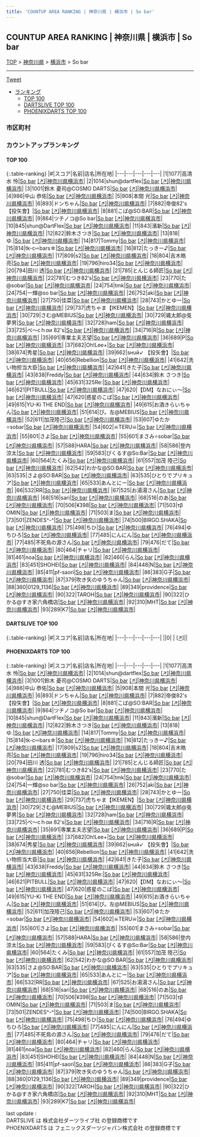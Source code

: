 ```yaml
---
title: 'COUNTUP AREA RANKING | 神奈川県 | 横浜市 | So bar'
---
```

## COUNTUP AREA RANKING | 神奈川県 | 横浜市 | So bar

[TOP](/darts/rank/) > [神奈川県](/darts/rank/神奈川県/) > [横浜市](/darts/rank/神奈川県/横浜市/) > So bar

___

<a href="https://twitter.com/share?ref_src=twsrc%5Etfw" data-text="COUNTUP AREA RANKING | 神奈川県横浜市So bar" class="twitter-share-button" data-hashtags="DARTSLIVE,PHOENIXDARTS,darts,ダーツ" data-show-count="false">Tweet</a>

* [ランキング](#カウントアップランキング)
    * [TOP 100](#top-100)
    * [DARTSLIVE TOP 100](#dartslive-top-100)
    * [PHOENIXDARTS TOP 100](#phoenixdarts-top-100)

### 市区町村

<ul>

</ul>

### カウントアップランキング

#### TOP 100



{:.table-ranking}
|#|スコア|名前|店名|所在地|
|---|---|---|---|---|
|1|1077|<span class="rank-name-pd"><span class="pro-icon-pd"></span>高清水 怜</span>|<a href="/darts/rank/shops/80587.html">So bar</a> <a href="https://vs.phoenixdarts.com/jp/shop/shopDetailInfo/s_80587?s_seq=80587">[↗]</a>|<a href="/darts/rank/神奈川県/横浜市">神奈川県横浜市</a>|
|2|1014|<span class="rank-name-pd">shun@dartflex</span>|<a href="/darts/rank/shops/80587.html">So bar</a> <a href="https://vs.phoenixdarts.com/jp/shop/shopDetailInfo/s_80587?s_seq=80587">[↗]</a>|<a href="/darts/rank/神奈川県/横浜市">神奈川県横浜市</a>|
|3|1001|<span class="rank-name-pd">鈴木 憂司@COSMO DARTS</span>|<a href="/darts/rank/shops/80587.html">So bar</a> <a href="https://vs.phoenixdarts.com/jp/shop/shopDetailInfo/s_80587?s_seq=80587">[↗]</a>|<a href="/darts/rank/神奈川県/横浜市">神奈川県横浜市</a>|
|4|986|<span class="rank-name-pd"><span class="pro-icon-pd"></span>中山 恭佑</span>|<a href="/darts/rank/shops/80587.html">So bar</a> <a href="https://vs.phoenixdarts.com/jp/shop/shopDetailInfo/s_80587?s_seq=80587">[↗]</a>|<a href="/darts/rank/神奈川県/横浜市">神奈川県横浜市</a>|
|5|908|<span class="rank-name-pd"><span class="pro-icon-pd"></span>本間 光</span>|<a href="/darts/rank/shops/80587.html">So bar</a> <a href="https://vs.phoenixdarts.com/jp/shop/shopDetailInfo/s_80587?s_seq=80587">[↗]</a>|<a href="/darts/rank/神奈川県/横浜市">神奈川県横浜市</a>|
|6|893|<span class="rank-name-pd">ドンちゃん</span>|<a href="/darts/rank/shops/80587.html">So bar</a> <a href="https://vs.phoenixdarts.com/jp/shop/shopDetailInfo/s_80587?s_seq=80587">[↗]</a>|<a href="/darts/rank/神奈川県/横浜市">神奈川県横浜市</a>|
|7|882|<span class="rank-name-pd">帝俊82&#x27;s【投矢會】</span>|<a href="/darts/rank/shops/80587.html">So bar</a> <a href="https://vs.phoenixdarts.com/jp/shop/shopDetailInfo/s_80587?s_seq=80587">[↗]</a>|<a href="/darts/rank/神奈川県/横浜市">神奈川県横浜市</a>|
|8|881|<span class="rank-name-pd">こば@SO:BAR</span>|<a href="/darts/rank/shops/80587.html">So bar</a> <a href="https://vs.phoenixdarts.com/jp/shop/shopDetailInfo/s_80587?s_seq=80587">[↗]</a>|<a href="/darts/rank/神奈川県/横浜市">神奈川県横浜市</a>|
|9|864|<span class="rank-name-pd">ツチノコ@So bar</span>|<a href="/darts/rank/shops/80587.html">So bar</a> <a href="https://vs.phoenixdarts.com/jp/shop/shopDetailInfo/s_80587?s_seq=80587">[↗]</a>|<a href="/darts/rank/神奈川県/横浜市">神奈川県横浜市</a>|
|10|845|<span class="rank-name-pd">shun@DartFlex</span>|<a href="/darts/rank/shops/80587.html">So bar</a> <a href="https://vs.phoenixdarts.com/jp/shop/shopDetailInfo/s_80587?s_seq=80587">[↗]</a>|<a href="/darts/rank/神奈川県/横浜市">神奈川県横浜市</a>|
|11|843|<span class="rank-name-pd">濱新</span>|<a href="/darts/rank/shops/80587.html">So bar</a> <a href="https://vs.phoenixdarts.com/jp/shop/shopDetailInfo/s_80587?s_seq=80587">[↗]</a>|<a href="/darts/rank/神奈川県/横浜市">神奈川県横浜市</a>|
|12|822|<span class="rank-name-pd">鈴木さつき</span>|<a href="/darts/rank/shops/80587.html">So bar</a> <a href="https://vs.phoenixdarts.com/jp/shop/shopDetailInfo/s_80587?s_seq=80587">[↗]</a>|<a href="/darts/rank/神奈川県/横浜市">神奈川県横浜市</a>|
|13|818|<span class="rank-name-pd">ゆ.</span>|<a href="/darts/rank/shops/80587.html">So bar</a> <a href="https://vs.phoenixdarts.com/jp/shop/shopDetailInfo/s_80587?s_seq=80587">[↗]</a>|<a href="/darts/rank/神奈川県/横浜市">神奈川県横浜市</a>|
|14|817|<span class="rank-name-pd">Tommy</span>|<a href="/darts/rank/shops/80587.html">So bar</a> <a href="https://vs.phoenixdarts.com/jp/shop/shopDetailInfo/s_80587?s_seq=80587">[↗]</a>|<a href="/darts/rank/神奈川県/横浜市">神奈川県横浜市</a>|
|15|814|<span class="rank-name-pd">tk-c⇨bars☆</span>|<a href="/darts/rank/shops/80587.html">So bar</a> <a href="https://vs.phoenixdarts.com/jp/shop/shopDetailInfo/s_80587?s_seq=80587">[↗]</a>|<a href="/darts/rank/神奈川県/横浜市">神奈川県横浜市</a>|
|16|812|<span class="rank-name-pd">たっきー♪</span>|<a href="/darts/rank/shops/80587.html">So bar</a> <a href="https://vs.phoenixdarts.com/jp/shop/shopDetailInfo/s_80587?s_seq=80587">[↗]</a>|<a href="/darts/rank/神奈川県/横浜市">神奈川県横浜市</a>|
|17|809|<span class="rank-name-pd">s2</span>|<a href="/darts/rank/shops/80587.html">So bar</a> <a href="https://vs.phoenixdarts.com/jp/shop/shopDetailInfo/s_80587?s_seq=80587">[↗]</a>|<a href="/darts/rank/神奈川県/横浜市">神奈川県横浜市</a>|
|18|804|<span class="rank-name-pd">吉木皓亮</span>|<a href="/darts/rank/shops/80587.html">So bar</a> <a href="https://vs.phoenixdarts.com/jp/shop/shopDetailInfo/s_80587?s_seq=80587">[↗]</a>|<a href="/darts/rank/神奈川県/横浜市">神奈川県横浜市</a>|
|19|796|<span class="rank-name-pd">hiro34</span>|<a href="/darts/rank/shops/80587.html">So bar</a> <a href="https://vs.phoenixdarts.com/jp/shop/shopDetailInfo/s_80587?s_seq=80587">[↗]</a>|<a href="/darts/rank/神奈川県/横浜市">神奈川県横浜市</a>|
|20|794|<span class="rank-name-pd"><span class="pro-icon-pd"></span>田川 透</span>|<a href="/darts/rank/shops/80587.html">So bar</a> <a href="https://vs.phoenixdarts.com/jp/shop/shopDetailInfo/s_80587?s_seq=80587">[↗]</a>|<a href="/darts/rank/神奈川県/横浜市">神奈川県横浜市</a>|
|21|785|<span class="rank-name-pd">とんじる師匠</span>|<a href="/darts/rank/shops/80587.html">So bar</a> <a href="https://vs.phoenixdarts.com/jp/shop/shopDetailInfo/s_80587?s_seq=80587">[↗]</a>|<a href="/darts/rank/神奈川県/横浜市">神奈川県横浜市</a>|
|22|781|<span class="rank-name-pd">むつき82’s</span>|<a href="/darts/rank/shops/80587.html">So bar</a> <a href="https://vs.phoenixdarts.com/jp/shop/shopDetailInfo/s_80587?s_seq=80587">[↗]</a>|<a href="/darts/rank/神奈川県/横浜市">神奈川県横浜市</a>|
|23|770|<span class="rank-name-pd">た@sobar</span>|<a href="/darts/rank/shops/80587.html">So bar</a> <a href="https://vs.phoenixdarts.com/jp/shop/shopDetailInfo/s_80587?s_seq=80587">[↗]</a>|<a href="/darts/rank/神奈川県/横浜市">神奈川県横浜市</a>|
|24|754|<span class="rank-name-pd">tmk</span>|<a href="/darts/rank/shops/80587.html">So bar</a> <a href="https://vs.phoenixdarts.com/jp/shop/shopDetailInfo/s_80587?s_seq=80587">[↗]</a>|<a href="/darts/rank/神奈川県/横浜市">神奈川県横浜市</a>|
|24|754|<span class="rank-name-pd">一輝@so bar</span>|<a href="/darts/rank/shops/80587.html">So bar</a> <a href="https://vs.phoenixdarts.com/jp/shop/shopDetailInfo/s_80587?s_seq=80587">[↗]</a>|<a href="/darts/rank/神奈川県/横浜市">神奈川県横浜市</a>|
|26|752|<span class="rank-name-pd">aki</span>|<a href="/darts/rank/shops/80587.html">So bar</a> <a href="https://vs.phoenixdarts.com/jp/shop/shopDetailInfo/s_80587?s_seq=80587">[↗]</a>|<a href="/darts/rank/神奈川県/横浜市">神奈川県横浜市</a>|
|27|750|<span class="rank-name-pd">佳菜</span>|<a href="/darts/rank/shops/80587.html">So bar</a> <a href="https://vs.phoenixdarts.com/jp/shop/shopDetailInfo/s_80587?s_seq=80587">[↗]</a>|<a href="/darts/rank/神奈川県/横浜市">神奈川県横浜市</a>|
|28|743|<span class="rank-name-pd">かとゆー</span>|<a href="/darts/rank/shops/80587.html">So bar</a> <a href="https://vs.phoenixdarts.com/jp/shop/shopDetailInfo/s_80587?s_seq=80587">[↗]</a>|<a href="/darts/rank/神奈川県/横浜市">神奈川県横浜市</a>|
|29|737|<span class="rank-name-pd">虎ちゃま【IKEMEN】</span>|<a href="/darts/rank/shops/80587.html">So bar</a> <a href="https://vs.phoenixdarts.com/jp/shop/shopDetailInfo/s_80587?s_seq=80587">[↗]</a>|<a href="/darts/rank/神奈川県/横浜市">神奈川県横浜市</a>|
|30|729|<span class="rank-name-pd">さむ@MEBIUS</span>|<a href="/darts/rank/shops/80587.html">So bar</a> <a href="https://vs.phoenixdarts.com/jp/shop/shopDetailInfo/s_80587?s_seq=80587">[↗]</a>|<a href="/darts/rank/神奈川県/横浜市">神奈川県横浜市</a>|
|30|729|<span class="rank-name-pd">颯太郎@兎夢男</span>|<a href="/darts/rank/shops/80587.html">So bar</a> <a href="https://vs.phoenixdarts.com/jp/shop/shopDetailInfo/s_80587?s_seq=80587">[↗]</a>|<a href="/darts/rank/神奈川県/横浜市">神奈川県横浜市</a>|
|32|728|<span class="rank-name-pd">ham</span>|<a href="/darts/rank/shops/80587.html">So bar</a> <a href="https://vs.phoenixdarts.com/jp/shop/shopDetailInfo/s_80587?s_seq=80587">[↗]</a>|<a href="/darts/rank/神奈川県/横浜市">神奈川県横浜市</a>|
|33|725|<span class="rank-name-pd">ぺ～сｈαи 82&#x27;s</span>|<a href="/darts/rank/shops/80587.html">So bar</a> <a href="https://vs.phoenixdarts.com/jp/shop/shopDetailInfo/s_80587?s_seq=80587">[↗]</a>|<a href="/darts/rank/神奈川県/横浜市">神奈川県横浜市</a>|
|34|716|<span class="rank-name-pd">R</span>|<a href="/darts/rank/shops/80587.html">So bar</a> <a href="https://vs.phoenixdarts.com/jp/shop/shopDetailInfo/s_80587?s_seq=80587">[↗]</a>|<a href="/darts/rank/神奈川県/横浜市">神奈川県横浜市</a>|
|35|691|<span class="rank-name-pd">専業主夫志望</span>|<a href="/darts/rank/shops/80587.html">So bar</a> <a href="https://vs.phoenixdarts.com/jp/shop/shopDetailInfo/s_80587?s_seq=80587">[↗]</a>|<a href="/darts/rank/神奈川県/横浜市">神奈川県横浜市</a>|
|36|689|<span class="rank-name-pd">P</span>|<a href="/darts/rank/shops/80587.html">So bar</a> <a href="https://vs.phoenixdarts.com/jp/shop/shopDetailInfo/s_80587?s_seq=80587">[↗]</a>|<a href="/darts/rank/神奈川県/横浜市">神奈川県横浜市</a>|
|37|682|<span class="rank-name-pd">Oh!Lee+</span>|<a href="/darts/rank/shops/80587.html">So bar</a> <a href="https://vs.phoenixdarts.com/jp/shop/shopDetailInfo/s_80587?s_seq=80587">[↗]</a>|<a href="/darts/rank/神奈川県/横浜市">神奈川県横浜市</a>|
|38|674|<span class="rank-name-pd">秀星</span>|<a href="/darts/rank/shops/80587.html">So bar</a> <a href="https://vs.phoenixdarts.com/jp/shop/shopDetailInfo/s_80587?s_seq=80587">[↗]</a>|<a href="/darts/rank/神奈川県/横浜市">神奈川県横浜市</a>|
|39|662|<span class="rank-name-pd">sнυй➶ 【投矢會】</span>|<a href="/darts/rank/shops/80587.html">So bar</a> <a href="https://vs.phoenixdarts.com/jp/shop/shopDetailInfo/s_80587?s_seq=80587">[↗]</a>|<a href="/darts/rank/神奈川県/横浜市">神奈川県横浜市</a>|
|40|656|<span class="rank-name-pd">Rebellion</span>|<a href="/darts/rank/shops/80587.html">So bar</a> <a href="https://vs.phoenixdarts.com/jp/shop/shopDetailInfo/s_80587?s_seq=80587">[↗]</a>|<a href="/darts/rank/神奈川県/横浜市">神奈川県横浜市</a>|
|41|642|<span class="rank-name-pd">洗い物担当大臣</span>|<a href="/darts/rank/shops/80587.html">So bar</a> <a href="https://vs.phoenixdarts.com/jp/shop/shopDetailInfo/s_80587?s_seq=80587">[↗]</a>|<a href="/darts/rank/神奈川県/横浜市">神奈川県横浜市</a>|
|42|641|<span class="rank-name-pd">きた子</span>|<a href="/darts/rank/shops/80587.html">So bar</a> <a href="https://vs.phoenixdarts.com/jp/shop/shopDetailInfo/s_80587?s_seq=80587">[↗]</a>|<a href="/darts/rank/神奈川県/横浜市">神奈川県横浜市</a>|
|43|638|<span class="rank-name-pd">Freddy</span>|<a href="/darts/rank/shops/80587.html">So bar</a> <a href="https://vs.phoenixdarts.com/jp/shop/shopDetailInfo/s_80587?s_seq=80587">[↗]</a>|<a href="/darts/rank/神奈川県/横浜市">神奈川県横浜市</a>|
|44|634|<span class="rank-name-pd">鈴木 さつき</span>|<a href="/darts/rank/shops/80587.html">So bar</a> <a href="https://vs.phoenixdarts.com/jp/shop/shopDetailInfo/s_80587?s_seq=80587">[↗]</a>|<a href="/darts/rank/神奈川県/横浜市">神奈川県横浜市</a>|
|45|631|<span class="rank-name-pd">325Re:</span>|<a href="/darts/rank/shops/80587.html">So bar</a> <a href="https://vs.phoenixdarts.com/jp/shop/shopDetailInfo/s_80587?s_seq=80587">[↗]</a>|<a href="/darts/rank/神奈川県/横浜市">神奈川県横浜市</a>|
|46|621|<span class="rank-name-pd">PITBULL</span>|<a href="/darts/rank/shops/80587.html">So bar</a> <a href="https://vs.phoenixdarts.com/jp/shop/shopDetailInfo/s_80587?s_seq=80587">[↗]</a>|<a href="/darts/rank/神奈川県/横浜市">神奈川県横浜市</a>|
|47|620|<span class="rank-name-pd">【DM】なおにぃ～</span>|<a href="/darts/rank/shops/80587.html">So bar</a> <a href="https://vs.phoenixdarts.com/jp/shop/shopDetailInfo/s_80587?s_seq=80587">[↗]</a>|<a href="/darts/rank/神奈川県/横浜市">神奈川県横浜市</a>|
|47|620|<span class="rank-name-pd">惑星のこば</span>|<a href="/darts/rank/shops/80587.html">So bar</a> <a href="https://vs.phoenixdarts.com/jp/shop/shopDetailInfo/s_80587?s_seq=80587">[↗]</a>|<a href="/darts/rank/神奈川県/横浜市">神奈川県横浜市</a>|
|49|615|<span class="rank-name-pd">YU-Ki THE END</span>|<a href="/darts/rank/shops/80587.html">So bar</a> <a href="https://vs.phoenixdarts.com/jp/shop/shopDetailInfo/s_80587?s_seq=80587">[↗]</a>|<a href="/darts/rank/神奈川県/横浜市">神奈川県横浜市</a>|
|49|615|<span class="rank-name-pd">お酒きらいちゃん</span>|<a href="/darts/rank/shops/80587.html">So bar</a> <a href="https://vs.phoenixdarts.com/jp/shop/shopDetailInfo/s_80587?s_seq=80587">[↗]</a>|<a href="/darts/rank/神奈川県/横浜市">神奈川県横浜市</a>|
|51|614|<span class="rank-name-pd">ぴ。左@MEBIUS</span>|<a href="/darts/rank/shops/80587.html">So bar</a> <a href="https://vs.phoenixdarts.com/jp/shop/shopDetailInfo/s_80587?s_seq=80587">[↗]</a>|<a href="/darts/rank/神奈川県/横浜市">神奈川県横浜市</a>|
|52|611|<span class="rank-name-pd">加茂陸己</span>|<a href="/darts/rank/shops/80587.html">So bar</a> <a href="https://vs.phoenixdarts.com/jp/shop/shopDetailInfo/s_80587?s_seq=80587">[↗]</a>|<a href="/darts/rank/神奈川県/横浜市">神奈川県横浜市</a>|
|53|607|<span class="rank-name-pd">ゆたか⭐️sobar</span>|<a href="/darts/rank/shops/80587.html">So bar</a> <a href="https://vs.phoenixdarts.com/jp/shop/shopDetailInfo/s_80587?s_seq=80587">[↗]</a>|<a href="/darts/rank/神奈川県/横浜市">神奈川県横浜市</a>|
|54|602|<span class="rank-name-pd">☠TERU☠</span>|<a href="/darts/rank/shops/80587.html">So bar</a> <a href="https://vs.phoenixdarts.com/jp/shop/shopDetailInfo/s_80587?s_seq=80587">[↗]</a>|<a href="/darts/rank/神奈川県/横浜市">神奈川県横浜市</a>|
|55|601|<span class="rank-name-pd">さよ</span>|<a href="/darts/rank/shops/80587.html">So bar</a> <a href="https://vs.phoenixdarts.com/jp/shop/shopDetailInfo/s_80587?s_seq=80587">[↗]</a>|<a href="/darts/rank/神奈川県/横浜市">神奈川県横浜市</a>|
|55|601|<span class="rank-name-pd">まさみ⭐️sobar</span>|<a href="/darts/rank/shops/80587.html">So bar</a> <a href="https://vs.phoenixdarts.com/jp/shop/shopDetailInfo/s_80587?s_seq=80587">[↗]</a>|<a href="/darts/rank/神奈川県/横浜市">神奈川県横浜市</a>|
|57|588|<span class="rank-name-pd">HARA</span>|<a href="/darts/rank/shops/80587.html">So bar</a> <a href="https://vs.phoenixdarts.com/jp/shop/shopDetailInfo/s_80587?s_seq=80587">[↗]</a>|<a href="/darts/rank/神奈川県/横浜市">神奈川県横浜市</a>|
|58|586|<span class="rank-name-pd"><span class="pro-icon-pd"></span>登内 涼太</span>|<a href="/darts/rank/shops/80587.html">So bar</a> <a href="https://vs.phoenixdarts.com/jp/shop/shopDetailInfo/s_80587?s_seq=80587">[↗]</a>|<a href="/darts/rank/神奈川県/横浜市">神奈川県横浜市</a>|
|59|583|<span class="rank-name-pd">ぴくるす@So:Bar</span>|<a href="/darts/rank/shops/80587.html">So bar</a> <a href="https://vs.phoenixdarts.com/jp/shop/shopDetailInfo/s_80587?s_seq=80587">[↗]</a>|<a href="/darts/rank/神奈川県/横浜市">神奈川県横浜市</a>|
|60|564|<span class="rank-name-pd">たくみ</span>|<a href="/darts/rank/shops/80587.html">So bar</a> <a href="https://vs.phoenixdarts.com/jp/shop/shopDetailInfo/s_80587?s_seq=80587">[↗]</a>|<a href="/darts/rank/神奈川県/横浜市">神奈川県横浜市</a>|
|61|557|<span class="rank-name-pd"><span class="pro-icon-pd"></span>加茂 陸己</span>|<a href="/darts/rank/shops/80587.html">So bar</a> <a href="https://vs.phoenixdarts.com/jp/shop/shopDetailInfo/s_80587?s_seq=80587">[↗]</a>|<a href="/darts/rank/神奈川県/横浜市">神奈川県横浜市</a>|
|62|542|<span class="rank-name-pd">わかな@SO:BAR</span>|<a href="/darts/rank/shops/80587.html">So bar</a> <a href="https://vs.phoenixdarts.com/jp/shop/shopDetailInfo/s_80587?s_seq=80587">[↗]</a>|<a href="/darts/rank/神奈川県/横浜市">神奈川県横浜市</a>|
|63|535|<span class="rank-name-pd">さよ@SO:BAR</span>|<a href="/darts/rank/shops/80587.html">So bar</a> <a href="https://vs.phoenixdarts.com/jp/shop/shopDetailInfo/s_80587?s_seq=80587">[↗]</a>|<a href="/darts/rank/神奈川県/横浜市">神奈川県横浜市</a>|
|63|535|<span class="rank-name-pd">ひとりでプリキュア</span>|<a href="/darts/rank/shops/80587.html">So bar</a> <a href="https://vs.phoenixdarts.com/jp/shop/shopDetailInfo/s_80587?s_seq=80587">[↗]</a>|<a href="/darts/rank/神奈川県/横浜市">神奈川県横浜市</a>|
|65|533|<span class="rank-name-pd">あんとにー</span>|<a href="/darts/rank/shops/80587.html">So bar</a> <a href="https://vs.phoenixdarts.com/jp/shop/shopDetailInfo/s_80587?s_seq=80587">[↗]</a>|<a href="/darts/rank/神奈川県/横浜市">神奈川県横浜市</a>|
|66|532|<span class="rank-name-pd">RR</span>|<a href="/darts/rank/shops/80587.html">So bar</a> <a href="https://vs.phoenixdarts.com/jp/shop/shopDetailInfo/s_80587?s_seq=80587">[↗]</a>|<a href="/darts/rank/神奈川県/横浜市">神奈川県横浜市</a>|
|67|525|<span class="rank-name-pd">お湯湯さん</span>|<a href="/darts/rank/shops/80587.html">So bar</a> <a href="https://vs.phoenixdarts.com/jp/shop/shopDetailInfo/s_80587?s_seq=80587">[↗]</a>|<a href="/darts/rank/神奈川県/横浜市">神奈川県横浜市</a>|
|68|516|<span class="rank-name-pd">sari</span>|<a href="/darts/rank/shops/80587.html">So bar</a> <a href="https://vs.phoenixdarts.com/jp/shop/shopDetailInfo/s_80587?s_seq=80587">[↗]</a>|<a href="/darts/rank/神奈川県/横浜市">神奈川県横浜市</a>|
|68|516|<span class="rank-name-pd">のあ</span>|<a href="/darts/rank/shops/80587.html">So bar</a> <a href="https://vs.phoenixdarts.com/jp/shop/shopDetailInfo/s_80587?s_seq=80587">[↗]</a>|<a href="/darts/rank/神奈川県/横浜市">神奈川県横浜市</a>|
|70|506|<span class="rank-name-pd">¥398</span>|<a href="/darts/rank/shops/80587.html">So bar</a> <a href="https://vs.phoenixdarts.com/jp/shop/shopDetailInfo/s_80587?s_seq=80587">[↗]</a>|<a href="/darts/rank/神奈川県/横浜市">神奈川県横浜市</a>|
|71|503|<span class="rank-name-pd">τβ  OMIN</span>|<a href="/darts/rank/shops/80587.html">So bar</a> <a href="https://vs.phoenixdarts.com/jp/shop/shopDetailInfo/s_80587?s_seq=80587">[↗]</a>|<a href="/darts/rank/神奈川県/横浜市">神奈川県横浜市</a>|
|71|503|<span class="rank-name-pd">ま</span>|<a href="/darts/rank/shops/80587.html">So bar</a> <a href="https://vs.phoenixdarts.com/jp/shop/shopDetailInfo/s_80587?s_seq=80587">[↗]</a>|<a href="/darts/rank/神奈川県/横浜市">神奈川県横浜市</a>|
|73|501|<span class="rank-name-pd">ZENDES^-^</span>|<a href="/darts/rank/shops/80587.html">So bar</a> <a href="https://vs.phoenixdarts.com/jp/shop/shopDetailInfo/s_80587?s_seq=80587">[↗]</a>|<a href="/darts/rank/神奈川県/横浜市">神奈川県横浜市</a>|
|74|500|<span class="rank-name-pd">BIRGO.SHAKA</span>|<a href="/darts/rank/shops/80587.html">So bar</a> <a href="https://vs.phoenixdarts.com/jp/shop/shopDetailInfo/s_80587?s_seq=80587">[↗]</a>|<a href="/darts/rank/神奈川県/横浜市">神奈川県横浜市</a>|
|75|498|<span class="rank-name-pd">ちひ</span>|<a href="/darts/rank/shops/80587.html">So bar</a> <a href="https://vs.phoenixdarts.com/jp/shop/shopDetailInfo/s_80587?s_seq=80587">[↗]</a>|<a href="/darts/rank/神奈川県/横浜市">神奈川県横浜市</a>|
|76|494|<span class="rank-name-pd">ゆちひろ</span>|<a href="/darts/rank/shops/80587.html">So bar</a> <a href="https://vs.phoenixdarts.com/jp/shop/shopDetailInfo/s_80587?s_seq=80587">[↗]</a>|<a href="/darts/rank/神奈川県/横浜市">神奈川県横浜市</a>|
|77|485|<span class="rank-name-pd">にんにん</span>|<a href="/darts/rank/shops/80587.html">So bar</a> <a href="https://vs.phoenixdarts.com/jp/shop/shopDetailInfo/s_80587?s_seq=80587">[↗]</a>|<a href="/darts/rank/神奈川県/横浜市">神奈川県横浜市</a>|
|77|485|<span class="rank-name-pd">不死鳥の源さん</span>|<a href="/darts/rank/shops/80587.html">So bar</a> <a href="https://vs.phoenixdarts.com/jp/shop/shopDetailInfo/s_80587?s_seq=80587">[↗]</a>|<a href="/darts/rank/神奈川県/横浜市">神奈川県横浜市</a>|
|79|476|<span class="rank-name-pd">だて</span>|<a href="/darts/rank/shops/80587.html">So bar</a> <a href="https://vs.phoenixdarts.com/jp/shop/shopDetailInfo/s_80587?s_seq=80587">[↗]</a>|<a href="/darts/rank/神奈川県/横浜市">神奈川県横浜市</a>|
|80|464|<span class="rank-name-pd">チャリ</span>|<a href="/darts/rank/shops/80587.html">So bar</a> <a href="https://vs.phoenixdarts.com/jp/shop/shopDetailInfo/s_80587?s_seq=80587">[↗]</a>|<a href="/darts/rank/神奈川県/横浜市">神奈川県横浜市</a>|
|81|461|<span class="rank-name-pd">noa</span>|<a href="/darts/rank/shops/80587.html">So bar</a> <a href="https://vs.phoenixdarts.com/jp/shop/shopDetailInfo/s_80587?s_seq=80587">[↗]</a>|<a href="/darts/rank/神奈川県/横浜市">神奈川県横浜市</a>|
|82|460|<span class="rank-name-pd">らん</span>|<a href="/darts/rank/shops/80587.html">So bar</a> <a href="https://vs.phoenixdarts.com/jp/shop/shopDetailInfo/s_80587?s_seq=80587">[↗]</a>|<a href="/darts/rank/神奈川県/横浜市">神奈川県横浜市</a>|
|83|451|<span class="rank-name-pd">SHOHEI</span>|<a href="/darts/rank/shops/80587.html">So bar</a> <a href="https://vs.phoenixdarts.com/jp/shop/shopDetailInfo/s_80587?s_seq=80587">[↗]</a>|<a href="/darts/rank/神奈川県/横浜市">神奈川県横浜市</a>|
|84|448|<span class="rank-name-pd">N</span>|<a href="/darts/rank/shops/80587.html">So bar</a> <a href="https://vs.phoenixdarts.com/jp/shop/shopDetailInfo/s_80587?s_seq=80587">[↗]</a>|<a href="/darts/rank/神奈川県/横浜市">神奈川県横浜市</a>|
|85|411|<span class="rank-name-pd">pf-saori</span>|<a href="/darts/rank/shops/80587.html">So bar</a> <a href="https://vs.phoenixdarts.com/jp/shop/shopDetailInfo/s_80587?s_seq=80587">[↗]</a>|<a href="/darts/rank/神奈川県/横浜市">神奈川県横浜市</a>|
|86|383|<span class="rank-name-pd">G子</span>|<a href="/darts/rank/shops/80587.html">So bar</a> <a href="https://vs.phoenixdarts.com/jp/shop/shopDetailInfo/s_80587?s_seq=80587">[↗]</a>|<a href="/darts/rank/神奈川県/横浜市">神奈川県横浜市</a>|
|87|379|<span class="rank-name-pd">吹き矢のゆうちゃん</span>|<a href="/darts/rank/shops/80587.html">So bar</a> <a href="https://vs.phoenixdarts.com/jp/shop/shopDetailInfo/s_80587?s_seq=80587">[↗]</a>|<a href="/darts/rank/神奈川県/横浜市">神奈川県横浜市</a>|
|88|360|<span class="rank-name-pd">0129_1136</span>|<a href="/darts/rank/shops/80587.html">So bar</a> <a href="https://vs.phoenixdarts.com/jp/shop/shopDetailInfo/s_80587?s_seq=80587">[↗]</a>|<a href="/darts/rank/神奈川県/横浜市">神奈川県横浜市</a>|
|89|349|<span class="rank-name-pd">providence</span>|<a href="/darts/rank/shops/80587.html">So bar</a> <a href="https://vs.phoenixdarts.com/jp/shop/shopDetailInfo/s_80587?s_seq=80587">[↗]</a>|<a href="/darts/rank/神奈川県/横浜市">神奈川県横浜市</a>|
|90|322|<span class="rank-name-pd">TAROH</span>|<a href="/darts/rank/shops/80587.html">So bar</a> <a href="https://vs.phoenixdarts.com/jp/shop/shopDetailInfo/s_80587?s_seq=80587">[↗]</a>|<a href="/darts/rank/神奈川県/横浜市">神奈川県横浜市</a>|
|90|322|<span class="rank-name-pd">ひかる@すき家六角橋店</span>|<a href="/darts/rank/shops/80587.html">So bar</a> <a href="https://vs.phoenixdarts.com/jp/shop/shopDetailInfo/s_80587?s_seq=80587">[↗]</a>|<a href="/darts/rank/神奈川県/横浜市">神奈川県横浜市</a>|
|92|310|<span class="rank-name-pd">MHT</span>|<a href="/darts/rank/shops/80587.html">So bar</a> <a href="https://vs.phoenixdarts.com/jp/shop/shopDetailInfo/s_80587?s_seq=80587">[↗]</a>|<a href="/darts/rank/神奈川県/横浜市">神奈川県横浜市</a>|
|93|289|<span class="rank-name-pd">K7</span>|<a href="/darts/rank/shops/80587.html">So bar</a> <a href="https://vs.phoenixdarts.com/jp/shop/shopDetailInfo/s_80587?s_seq=80587">[↗]</a>|<a href="/darts/rank/神奈川県/横浜市">神奈川県横浜市</a>|


#### DARTSLIVE TOP 100



{:.table-ranking}
|#|スコア|名前|店名|所在地|
|---|---|---|---|---|
||0|<span class="rank-name-dl"> </span>|<a href="/darts/rank/shops/.html"></a> <a href="">[↗]</a>|<a href="/darts/rank//"></a>|


#### PHOENIXDARTS TOP 100



{:.table-ranking}
|#|スコア|名前|店名|所在地|
|---|---|---|---|---|
|1|1077|<span class="rank-name-pd"><span class="pro-icon-pd"></span>高清水 怜</span>|<a href="/darts/rank/shops/80587.html">So bar</a> <a href="https://vs.phoenixdarts.com/jp/shop/shopDetailInfo/s_80587?s_seq=80587">[↗]</a>|<a href="/darts/rank/神奈川県/横浜市">神奈川県横浜市</a>|
|2|1014|<span class="rank-name-pd">shun@dartflex</span>|<a href="/darts/rank/shops/80587.html">So bar</a> <a href="https://vs.phoenixdarts.com/jp/shop/shopDetailInfo/s_80587?s_seq=80587">[↗]</a>|<a href="/darts/rank/神奈川県/横浜市">神奈川県横浜市</a>|
|3|1001|<span class="rank-name-pd">鈴木 憂司@COSMO DARTS</span>|<a href="/darts/rank/shops/80587.html">So bar</a> <a href="https://vs.phoenixdarts.com/jp/shop/shopDetailInfo/s_80587?s_seq=80587">[↗]</a>|<a href="/darts/rank/神奈川県/横浜市">神奈川県横浜市</a>|
|4|986|<span class="rank-name-pd"><span class="pro-icon-pd"></span>中山 恭佑</span>|<a href="/darts/rank/shops/80587.html">So bar</a> <a href="https://vs.phoenixdarts.com/jp/shop/shopDetailInfo/s_80587?s_seq=80587">[↗]</a>|<a href="/darts/rank/神奈川県/横浜市">神奈川県横浜市</a>|
|5|908|<span class="rank-name-pd"><span class="pro-icon-pd"></span>本間 光</span>|<a href="/darts/rank/shops/80587.html">So bar</a> <a href="https://vs.phoenixdarts.com/jp/shop/shopDetailInfo/s_80587?s_seq=80587">[↗]</a>|<a href="/darts/rank/神奈川県/横浜市">神奈川県横浜市</a>|
|6|893|<span class="rank-name-pd">ドンちゃん</span>|<a href="/darts/rank/shops/80587.html">So bar</a> <a href="https://vs.phoenixdarts.com/jp/shop/shopDetailInfo/s_80587?s_seq=80587">[↗]</a>|<a href="/darts/rank/神奈川県/横浜市">神奈川県横浜市</a>|
|7|882|<span class="rank-name-pd">帝俊82&#x27;s【投矢會】</span>|<a href="/darts/rank/shops/80587.html">So bar</a> <a href="https://vs.phoenixdarts.com/jp/shop/shopDetailInfo/s_80587?s_seq=80587">[↗]</a>|<a href="/darts/rank/神奈川県/横浜市">神奈川県横浜市</a>|
|8|881|<span class="rank-name-pd">こば@SO:BAR</span>|<a href="/darts/rank/shops/80587.html">So bar</a> <a href="https://vs.phoenixdarts.com/jp/shop/shopDetailInfo/s_80587?s_seq=80587">[↗]</a>|<a href="/darts/rank/神奈川県/横浜市">神奈川県横浜市</a>|
|9|864|<span class="rank-name-pd">ツチノコ@So bar</span>|<a href="/darts/rank/shops/80587.html">So bar</a> <a href="https://vs.phoenixdarts.com/jp/shop/shopDetailInfo/s_80587?s_seq=80587">[↗]</a>|<a href="/darts/rank/神奈川県/横浜市">神奈川県横浜市</a>|
|10|845|<span class="rank-name-pd">shun@DartFlex</span>|<a href="/darts/rank/shops/80587.html">So bar</a> <a href="https://vs.phoenixdarts.com/jp/shop/shopDetailInfo/s_80587?s_seq=80587">[↗]</a>|<a href="/darts/rank/神奈川県/横浜市">神奈川県横浜市</a>|
|11|843|<span class="rank-name-pd">濱新</span>|<a href="/darts/rank/shops/80587.html">So bar</a> <a href="https://vs.phoenixdarts.com/jp/shop/shopDetailInfo/s_80587?s_seq=80587">[↗]</a>|<a href="/darts/rank/神奈川県/横浜市">神奈川県横浜市</a>|
|12|822|<span class="rank-name-pd">鈴木さつき</span>|<a href="/darts/rank/shops/80587.html">So bar</a> <a href="https://vs.phoenixdarts.com/jp/shop/shopDetailInfo/s_80587?s_seq=80587">[↗]</a>|<a href="/darts/rank/神奈川県/横浜市">神奈川県横浜市</a>|
|13|818|<span class="rank-name-pd">ゆ.</span>|<a href="/darts/rank/shops/80587.html">So bar</a> <a href="https://vs.phoenixdarts.com/jp/shop/shopDetailInfo/s_80587?s_seq=80587">[↗]</a>|<a href="/darts/rank/神奈川県/横浜市">神奈川県横浜市</a>|
|14|817|<span class="rank-name-pd">Tommy</span>|<a href="/darts/rank/shops/80587.html">So bar</a> <a href="https://vs.phoenixdarts.com/jp/shop/shopDetailInfo/s_80587?s_seq=80587">[↗]</a>|<a href="/darts/rank/神奈川県/横浜市">神奈川県横浜市</a>|
|15|814|<span class="rank-name-pd">tk-c⇨bars☆</span>|<a href="/darts/rank/shops/80587.html">So bar</a> <a href="https://vs.phoenixdarts.com/jp/shop/shopDetailInfo/s_80587?s_seq=80587">[↗]</a>|<a href="/darts/rank/神奈川県/横浜市">神奈川県横浜市</a>|
|16|812|<span class="rank-name-pd">たっきー♪</span>|<a href="/darts/rank/shops/80587.html">So bar</a> <a href="https://vs.phoenixdarts.com/jp/shop/shopDetailInfo/s_80587?s_seq=80587">[↗]</a>|<a href="/darts/rank/神奈川県/横浜市">神奈川県横浜市</a>|
|17|809|<span class="rank-name-pd">s2</span>|<a href="/darts/rank/shops/80587.html">So bar</a> <a href="https://vs.phoenixdarts.com/jp/shop/shopDetailInfo/s_80587?s_seq=80587">[↗]</a>|<a href="/darts/rank/神奈川県/横浜市">神奈川県横浜市</a>|
|18|804|<span class="rank-name-pd">吉木皓亮</span>|<a href="/darts/rank/shops/80587.html">So bar</a> <a href="https://vs.phoenixdarts.com/jp/shop/shopDetailInfo/s_80587?s_seq=80587">[↗]</a>|<a href="/darts/rank/神奈川県/横浜市">神奈川県横浜市</a>|
|19|796|<span class="rank-name-pd">hiro34</span>|<a href="/darts/rank/shops/80587.html">So bar</a> <a href="https://vs.phoenixdarts.com/jp/shop/shopDetailInfo/s_80587?s_seq=80587">[↗]</a>|<a href="/darts/rank/神奈川県/横浜市">神奈川県横浜市</a>|
|20|794|<span class="rank-name-pd"><span class="pro-icon-pd"></span>田川 透</span>|<a href="/darts/rank/shops/80587.html">So bar</a> <a href="https://vs.phoenixdarts.com/jp/shop/shopDetailInfo/s_80587?s_seq=80587">[↗]</a>|<a href="/darts/rank/神奈川県/横浜市">神奈川県横浜市</a>|
|21|785|<span class="rank-name-pd">とんじる師匠</span>|<a href="/darts/rank/shops/80587.html">So bar</a> <a href="https://vs.phoenixdarts.com/jp/shop/shopDetailInfo/s_80587?s_seq=80587">[↗]</a>|<a href="/darts/rank/神奈川県/横浜市">神奈川県横浜市</a>|
|22|781|<span class="rank-name-pd">むつき82’s</span>|<a href="/darts/rank/shops/80587.html">So bar</a> <a href="https://vs.phoenixdarts.com/jp/shop/shopDetailInfo/s_80587?s_seq=80587">[↗]</a>|<a href="/darts/rank/神奈川県/横浜市">神奈川県横浜市</a>|
|23|770|<span class="rank-name-pd">た@sobar</span>|<a href="/darts/rank/shops/80587.html">So bar</a> <a href="https://vs.phoenixdarts.com/jp/shop/shopDetailInfo/s_80587?s_seq=80587">[↗]</a>|<a href="/darts/rank/神奈川県/横浜市">神奈川県横浜市</a>|
|24|754|<span class="rank-name-pd">tmk</span>|<a href="/darts/rank/shops/80587.html">So bar</a> <a href="https://vs.phoenixdarts.com/jp/shop/shopDetailInfo/s_80587?s_seq=80587">[↗]</a>|<a href="/darts/rank/神奈川県/横浜市">神奈川県横浜市</a>|
|24|754|<span class="rank-name-pd">一輝@so bar</span>|<a href="/darts/rank/shops/80587.html">So bar</a> <a href="https://vs.phoenixdarts.com/jp/shop/shopDetailInfo/s_80587?s_seq=80587">[↗]</a>|<a href="/darts/rank/神奈川県/横浜市">神奈川県横浜市</a>|
|26|752|<span class="rank-name-pd">aki</span>|<a href="/darts/rank/shops/80587.html">So bar</a> <a href="https://vs.phoenixdarts.com/jp/shop/shopDetailInfo/s_80587?s_seq=80587">[↗]</a>|<a href="/darts/rank/神奈川県/横浜市">神奈川県横浜市</a>|
|27|750|<span class="rank-name-pd">佳菜</span>|<a href="/darts/rank/shops/80587.html">So bar</a> <a href="https://vs.phoenixdarts.com/jp/shop/shopDetailInfo/s_80587?s_seq=80587">[↗]</a>|<a href="/darts/rank/神奈川県/横浜市">神奈川県横浜市</a>|
|28|743|<span class="rank-name-pd">かとゆー</span>|<a href="/darts/rank/shops/80587.html">So bar</a> <a href="https://vs.phoenixdarts.com/jp/shop/shopDetailInfo/s_80587?s_seq=80587">[↗]</a>|<a href="/darts/rank/神奈川県/横浜市">神奈川県横浜市</a>|
|29|737|<span class="rank-name-pd">虎ちゃま【IKEMEN】</span>|<a href="/darts/rank/shops/80587.html">So bar</a> <a href="https://vs.phoenixdarts.com/jp/shop/shopDetailInfo/s_80587?s_seq=80587">[↗]</a>|<a href="/darts/rank/神奈川県/横浜市">神奈川県横浜市</a>|
|30|729|<span class="rank-name-pd">さむ@MEBIUS</span>|<a href="/darts/rank/shops/80587.html">So bar</a> <a href="https://vs.phoenixdarts.com/jp/shop/shopDetailInfo/s_80587?s_seq=80587">[↗]</a>|<a href="/darts/rank/神奈川県/横浜市">神奈川県横浜市</a>|
|30|729|<span class="rank-name-pd">颯太郎@兎夢男</span>|<a href="/darts/rank/shops/80587.html">So bar</a> <a href="https://vs.phoenixdarts.com/jp/shop/shopDetailInfo/s_80587?s_seq=80587">[↗]</a>|<a href="/darts/rank/神奈川県/横浜市">神奈川県横浜市</a>|
|32|728|<span class="rank-name-pd">ham</span>|<a href="/darts/rank/shops/80587.html">So bar</a> <a href="https://vs.phoenixdarts.com/jp/shop/shopDetailInfo/s_80587?s_seq=80587">[↗]</a>|<a href="/darts/rank/神奈川県/横浜市">神奈川県横浜市</a>|
|33|725|<span class="rank-name-pd">ぺ～сｈαи 82&#x27;s</span>|<a href="/darts/rank/shops/80587.html">So bar</a> <a href="https://vs.phoenixdarts.com/jp/shop/shopDetailInfo/s_80587?s_seq=80587">[↗]</a>|<a href="/darts/rank/神奈川県/横浜市">神奈川県横浜市</a>|
|34|716|<span class="rank-name-pd">R</span>|<a href="/darts/rank/shops/80587.html">So bar</a> <a href="https://vs.phoenixdarts.com/jp/shop/shopDetailInfo/s_80587?s_seq=80587">[↗]</a>|<a href="/darts/rank/神奈川県/横浜市">神奈川県横浜市</a>|
|35|691|<span class="rank-name-pd">専業主夫志望</span>|<a href="/darts/rank/shops/80587.html">So bar</a> <a href="https://vs.phoenixdarts.com/jp/shop/shopDetailInfo/s_80587?s_seq=80587">[↗]</a>|<a href="/darts/rank/神奈川県/横浜市">神奈川県横浜市</a>|
|36|689|<span class="rank-name-pd">P</span>|<a href="/darts/rank/shops/80587.html">So bar</a> <a href="https://vs.phoenixdarts.com/jp/shop/shopDetailInfo/s_80587?s_seq=80587">[↗]</a>|<a href="/darts/rank/神奈川県/横浜市">神奈川県横浜市</a>|
|37|682|<span class="rank-name-pd">Oh!Lee+</span>|<a href="/darts/rank/shops/80587.html">So bar</a> <a href="https://vs.phoenixdarts.com/jp/shop/shopDetailInfo/s_80587?s_seq=80587">[↗]</a>|<a href="/darts/rank/神奈川県/横浜市">神奈川県横浜市</a>|
|38|674|<span class="rank-name-pd">秀星</span>|<a href="/darts/rank/shops/80587.html">So bar</a> <a href="https://vs.phoenixdarts.com/jp/shop/shopDetailInfo/s_80587?s_seq=80587">[↗]</a>|<a href="/darts/rank/神奈川県/横浜市">神奈川県横浜市</a>|
|39|662|<span class="rank-name-pd">sнυй➶ 【投矢會】</span>|<a href="/darts/rank/shops/80587.html">So bar</a> <a href="https://vs.phoenixdarts.com/jp/shop/shopDetailInfo/s_80587?s_seq=80587">[↗]</a>|<a href="/darts/rank/神奈川県/横浜市">神奈川県横浜市</a>|
|40|656|<span class="rank-name-pd">Rebellion</span>|<a href="/darts/rank/shops/80587.html">So bar</a> <a href="https://vs.phoenixdarts.com/jp/shop/shopDetailInfo/s_80587?s_seq=80587">[↗]</a>|<a href="/darts/rank/神奈川県/横浜市">神奈川県横浜市</a>|
|41|642|<span class="rank-name-pd">洗い物担当大臣</span>|<a href="/darts/rank/shops/80587.html">So bar</a> <a href="https://vs.phoenixdarts.com/jp/shop/shopDetailInfo/s_80587?s_seq=80587">[↗]</a>|<a href="/darts/rank/神奈川県/横浜市">神奈川県横浜市</a>|
|42|641|<span class="rank-name-pd">きた子</span>|<a href="/darts/rank/shops/80587.html">So bar</a> <a href="https://vs.phoenixdarts.com/jp/shop/shopDetailInfo/s_80587?s_seq=80587">[↗]</a>|<a href="/darts/rank/神奈川県/横浜市">神奈川県横浜市</a>|
|43|638|<span class="rank-name-pd">Freddy</span>|<a href="/darts/rank/shops/80587.html">So bar</a> <a href="https://vs.phoenixdarts.com/jp/shop/shopDetailInfo/s_80587?s_seq=80587">[↗]</a>|<a href="/darts/rank/神奈川県/横浜市">神奈川県横浜市</a>|
|44|634|<span class="rank-name-pd">鈴木 さつき</span>|<a href="/darts/rank/shops/80587.html">So bar</a> <a href="https://vs.phoenixdarts.com/jp/shop/shopDetailInfo/s_80587?s_seq=80587">[↗]</a>|<a href="/darts/rank/神奈川県/横浜市">神奈川県横浜市</a>|
|45|631|<span class="rank-name-pd">325Re:</span>|<a href="/darts/rank/shops/80587.html">So bar</a> <a href="https://vs.phoenixdarts.com/jp/shop/shopDetailInfo/s_80587?s_seq=80587">[↗]</a>|<a href="/darts/rank/神奈川県/横浜市">神奈川県横浜市</a>|
|46|621|<span class="rank-name-pd">PITBULL</span>|<a href="/darts/rank/shops/80587.html">So bar</a> <a href="https://vs.phoenixdarts.com/jp/shop/shopDetailInfo/s_80587?s_seq=80587">[↗]</a>|<a href="/darts/rank/神奈川県/横浜市">神奈川県横浜市</a>|
|47|620|<span class="rank-name-pd">【DM】なおにぃ～</span>|<a href="/darts/rank/shops/80587.html">So bar</a> <a href="https://vs.phoenixdarts.com/jp/shop/shopDetailInfo/s_80587?s_seq=80587">[↗]</a>|<a href="/darts/rank/神奈川県/横浜市">神奈川県横浜市</a>|
|47|620|<span class="rank-name-pd">惑星のこば</span>|<a href="/darts/rank/shops/80587.html">So bar</a> <a href="https://vs.phoenixdarts.com/jp/shop/shopDetailInfo/s_80587?s_seq=80587">[↗]</a>|<a href="/darts/rank/神奈川県/横浜市">神奈川県横浜市</a>|
|49|615|<span class="rank-name-pd">YU-Ki THE END</span>|<a href="/darts/rank/shops/80587.html">So bar</a> <a href="https://vs.phoenixdarts.com/jp/shop/shopDetailInfo/s_80587?s_seq=80587">[↗]</a>|<a href="/darts/rank/神奈川県/横浜市">神奈川県横浜市</a>|
|49|615|<span class="rank-name-pd">お酒きらいちゃん</span>|<a href="/darts/rank/shops/80587.html">So bar</a> <a href="https://vs.phoenixdarts.com/jp/shop/shopDetailInfo/s_80587?s_seq=80587">[↗]</a>|<a href="/darts/rank/神奈川県/横浜市">神奈川県横浜市</a>|
|51|614|<span class="rank-name-pd">ぴ。左@MEBIUS</span>|<a href="/darts/rank/shops/80587.html">So bar</a> <a href="https://vs.phoenixdarts.com/jp/shop/shopDetailInfo/s_80587?s_seq=80587">[↗]</a>|<a href="/darts/rank/神奈川県/横浜市">神奈川県横浜市</a>|
|52|611|<span class="rank-name-pd">加茂陸己</span>|<a href="/darts/rank/shops/80587.html">So bar</a> <a href="https://vs.phoenixdarts.com/jp/shop/shopDetailInfo/s_80587?s_seq=80587">[↗]</a>|<a href="/darts/rank/神奈川県/横浜市">神奈川県横浜市</a>|
|53|607|<span class="rank-name-pd">ゆたか⭐️sobar</span>|<a href="/darts/rank/shops/80587.html">So bar</a> <a href="https://vs.phoenixdarts.com/jp/shop/shopDetailInfo/s_80587?s_seq=80587">[↗]</a>|<a href="/darts/rank/神奈川県/横浜市">神奈川県横浜市</a>|
|54|602|<span class="rank-name-pd">☠TERU☠</span>|<a href="/darts/rank/shops/80587.html">So bar</a> <a href="https://vs.phoenixdarts.com/jp/shop/shopDetailInfo/s_80587?s_seq=80587">[↗]</a>|<a href="/darts/rank/神奈川県/横浜市">神奈川県横浜市</a>|
|55|601|<span class="rank-name-pd">さよ</span>|<a href="/darts/rank/shops/80587.html">So bar</a> <a href="https://vs.phoenixdarts.com/jp/shop/shopDetailInfo/s_80587?s_seq=80587">[↗]</a>|<a href="/darts/rank/神奈川県/横浜市">神奈川県横浜市</a>|
|55|601|<span class="rank-name-pd">まさみ⭐️sobar</span>|<a href="/darts/rank/shops/80587.html">So bar</a> <a href="https://vs.phoenixdarts.com/jp/shop/shopDetailInfo/s_80587?s_seq=80587">[↗]</a>|<a href="/darts/rank/神奈川県/横浜市">神奈川県横浜市</a>|
|57|588|<span class="rank-name-pd">HARA</span>|<a href="/darts/rank/shops/80587.html">So bar</a> <a href="https://vs.phoenixdarts.com/jp/shop/shopDetailInfo/s_80587?s_seq=80587">[↗]</a>|<a href="/darts/rank/神奈川県/横浜市">神奈川県横浜市</a>|
|58|586|<span class="rank-name-pd"><span class="pro-icon-pd"></span>登内 涼太</span>|<a href="/darts/rank/shops/80587.html">So bar</a> <a href="https://vs.phoenixdarts.com/jp/shop/shopDetailInfo/s_80587?s_seq=80587">[↗]</a>|<a href="/darts/rank/神奈川県/横浜市">神奈川県横浜市</a>|
|59|583|<span class="rank-name-pd">ぴくるす@So:Bar</span>|<a href="/darts/rank/shops/80587.html">So bar</a> <a href="https://vs.phoenixdarts.com/jp/shop/shopDetailInfo/s_80587?s_seq=80587">[↗]</a>|<a href="/darts/rank/神奈川県/横浜市">神奈川県横浜市</a>|
|60|564|<span class="rank-name-pd">たくみ</span>|<a href="/darts/rank/shops/80587.html">So bar</a> <a href="https://vs.phoenixdarts.com/jp/shop/shopDetailInfo/s_80587?s_seq=80587">[↗]</a>|<a href="/darts/rank/神奈川県/横浜市">神奈川県横浜市</a>|
|61|557|<span class="rank-name-pd"><span class="pro-icon-pd"></span>加茂 陸己</span>|<a href="/darts/rank/shops/80587.html">So bar</a> <a href="https://vs.phoenixdarts.com/jp/shop/shopDetailInfo/s_80587?s_seq=80587">[↗]</a>|<a href="/darts/rank/神奈川県/横浜市">神奈川県横浜市</a>|
|62|542|<span class="rank-name-pd">わかな@SO:BAR</span>|<a href="/darts/rank/shops/80587.html">So bar</a> <a href="https://vs.phoenixdarts.com/jp/shop/shopDetailInfo/s_80587?s_seq=80587">[↗]</a>|<a href="/darts/rank/神奈川県/横浜市">神奈川県横浜市</a>|
|63|535|<span class="rank-name-pd">さよ@SO:BAR</span>|<a href="/darts/rank/shops/80587.html">So bar</a> <a href="https://vs.phoenixdarts.com/jp/shop/shopDetailInfo/s_80587?s_seq=80587">[↗]</a>|<a href="/darts/rank/神奈川県/横浜市">神奈川県横浜市</a>|
|63|535|<span class="rank-name-pd">ひとりでプリキュア</span>|<a href="/darts/rank/shops/80587.html">So bar</a> <a href="https://vs.phoenixdarts.com/jp/shop/shopDetailInfo/s_80587?s_seq=80587">[↗]</a>|<a href="/darts/rank/神奈川県/横浜市">神奈川県横浜市</a>|
|65|533|<span class="rank-name-pd">あんとにー</span>|<a href="/darts/rank/shops/80587.html">So bar</a> <a href="https://vs.phoenixdarts.com/jp/shop/shopDetailInfo/s_80587?s_seq=80587">[↗]</a>|<a href="/darts/rank/神奈川県/横浜市">神奈川県横浜市</a>|
|66|532|<span class="rank-name-pd">RR</span>|<a href="/darts/rank/shops/80587.html">So bar</a> <a href="https://vs.phoenixdarts.com/jp/shop/shopDetailInfo/s_80587?s_seq=80587">[↗]</a>|<a href="/darts/rank/神奈川県/横浜市">神奈川県横浜市</a>|
|67|525|<span class="rank-name-pd">お湯湯さん</span>|<a href="/darts/rank/shops/80587.html">So bar</a> <a href="https://vs.phoenixdarts.com/jp/shop/shopDetailInfo/s_80587?s_seq=80587">[↗]</a>|<a href="/darts/rank/神奈川県/横浜市">神奈川県横浜市</a>|
|68|516|<span class="rank-name-pd">sari</span>|<a href="/darts/rank/shops/80587.html">So bar</a> <a href="https://vs.phoenixdarts.com/jp/shop/shopDetailInfo/s_80587?s_seq=80587">[↗]</a>|<a href="/darts/rank/神奈川県/横浜市">神奈川県横浜市</a>|
|68|516|<span class="rank-name-pd">のあ</span>|<a href="/darts/rank/shops/80587.html">So bar</a> <a href="https://vs.phoenixdarts.com/jp/shop/shopDetailInfo/s_80587?s_seq=80587">[↗]</a>|<a href="/darts/rank/神奈川県/横浜市">神奈川県横浜市</a>|
|70|506|<span class="rank-name-pd">¥398</span>|<a href="/darts/rank/shops/80587.html">So bar</a> <a href="https://vs.phoenixdarts.com/jp/shop/shopDetailInfo/s_80587?s_seq=80587">[↗]</a>|<a href="/darts/rank/神奈川県/横浜市">神奈川県横浜市</a>|
|71|503|<span class="rank-name-pd">τβ  OMIN</span>|<a href="/darts/rank/shops/80587.html">So bar</a> <a href="https://vs.phoenixdarts.com/jp/shop/shopDetailInfo/s_80587?s_seq=80587">[↗]</a>|<a href="/darts/rank/神奈川県/横浜市">神奈川県横浜市</a>|
|71|503|<span class="rank-name-pd">ま</span>|<a href="/darts/rank/shops/80587.html">So bar</a> <a href="https://vs.phoenixdarts.com/jp/shop/shopDetailInfo/s_80587?s_seq=80587">[↗]</a>|<a href="/darts/rank/神奈川県/横浜市">神奈川県横浜市</a>|
|73|501|<span class="rank-name-pd">ZENDES^-^</span>|<a href="/darts/rank/shops/80587.html">So bar</a> <a href="https://vs.phoenixdarts.com/jp/shop/shopDetailInfo/s_80587?s_seq=80587">[↗]</a>|<a href="/darts/rank/神奈川県/横浜市">神奈川県横浜市</a>|
|74|500|<span class="rank-name-pd">BIRGO.SHAKA</span>|<a href="/darts/rank/shops/80587.html">So bar</a> <a href="https://vs.phoenixdarts.com/jp/shop/shopDetailInfo/s_80587?s_seq=80587">[↗]</a>|<a href="/darts/rank/神奈川県/横浜市">神奈川県横浜市</a>|
|75|498|<span class="rank-name-pd">ちひ</span>|<a href="/darts/rank/shops/80587.html">So bar</a> <a href="https://vs.phoenixdarts.com/jp/shop/shopDetailInfo/s_80587?s_seq=80587">[↗]</a>|<a href="/darts/rank/神奈川県/横浜市">神奈川県横浜市</a>|
|76|494|<span class="rank-name-pd">ゆちひろ</span>|<a href="/darts/rank/shops/80587.html">So bar</a> <a href="https://vs.phoenixdarts.com/jp/shop/shopDetailInfo/s_80587?s_seq=80587">[↗]</a>|<a href="/darts/rank/神奈川県/横浜市">神奈川県横浜市</a>|
|77|485|<span class="rank-name-pd">にんにん</span>|<a href="/darts/rank/shops/80587.html">So bar</a> <a href="https://vs.phoenixdarts.com/jp/shop/shopDetailInfo/s_80587?s_seq=80587">[↗]</a>|<a href="/darts/rank/神奈川県/横浜市">神奈川県横浜市</a>|
|77|485|<span class="rank-name-pd">不死鳥の源さん</span>|<a href="/darts/rank/shops/80587.html">So bar</a> <a href="https://vs.phoenixdarts.com/jp/shop/shopDetailInfo/s_80587?s_seq=80587">[↗]</a>|<a href="/darts/rank/神奈川県/横浜市">神奈川県横浜市</a>|
|79|476|<span class="rank-name-pd">だて</span>|<a href="/darts/rank/shops/80587.html">So bar</a> <a href="https://vs.phoenixdarts.com/jp/shop/shopDetailInfo/s_80587?s_seq=80587">[↗]</a>|<a href="/darts/rank/神奈川県/横浜市">神奈川県横浜市</a>|
|80|464|<span class="rank-name-pd">チャリ</span>|<a href="/darts/rank/shops/80587.html">So bar</a> <a href="https://vs.phoenixdarts.com/jp/shop/shopDetailInfo/s_80587?s_seq=80587">[↗]</a>|<a href="/darts/rank/神奈川県/横浜市">神奈川県横浜市</a>|
|81|461|<span class="rank-name-pd">noa</span>|<a href="/darts/rank/shops/80587.html">So bar</a> <a href="https://vs.phoenixdarts.com/jp/shop/shopDetailInfo/s_80587?s_seq=80587">[↗]</a>|<a href="/darts/rank/神奈川県/横浜市">神奈川県横浜市</a>|
|82|460|<span class="rank-name-pd">らん</span>|<a href="/darts/rank/shops/80587.html">So bar</a> <a href="https://vs.phoenixdarts.com/jp/shop/shopDetailInfo/s_80587?s_seq=80587">[↗]</a>|<a href="/darts/rank/神奈川県/横浜市">神奈川県横浜市</a>|
|83|451|<span class="rank-name-pd">SHOHEI</span>|<a href="/darts/rank/shops/80587.html">So bar</a> <a href="https://vs.phoenixdarts.com/jp/shop/shopDetailInfo/s_80587?s_seq=80587">[↗]</a>|<a href="/darts/rank/神奈川県/横浜市">神奈川県横浜市</a>|
|84|448|<span class="rank-name-pd">N</span>|<a href="/darts/rank/shops/80587.html">So bar</a> <a href="https://vs.phoenixdarts.com/jp/shop/shopDetailInfo/s_80587?s_seq=80587">[↗]</a>|<a href="/darts/rank/神奈川県/横浜市">神奈川県横浜市</a>|
|85|411|<span class="rank-name-pd">pf-saori</span>|<a href="/darts/rank/shops/80587.html">So bar</a> <a href="https://vs.phoenixdarts.com/jp/shop/shopDetailInfo/s_80587?s_seq=80587">[↗]</a>|<a href="/darts/rank/神奈川県/横浜市">神奈川県横浜市</a>|
|86|383|<span class="rank-name-pd">G子</span>|<a href="/darts/rank/shops/80587.html">So bar</a> <a href="https://vs.phoenixdarts.com/jp/shop/shopDetailInfo/s_80587?s_seq=80587">[↗]</a>|<a href="/darts/rank/神奈川県/横浜市">神奈川県横浜市</a>|
|87|379|<span class="rank-name-pd">吹き矢のゆうちゃん</span>|<a href="/darts/rank/shops/80587.html">So bar</a> <a href="https://vs.phoenixdarts.com/jp/shop/shopDetailInfo/s_80587?s_seq=80587">[↗]</a>|<a href="/darts/rank/神奈川県/横浜市">神奈川県横浜市</a>|
|88|360|<span class="rank-name-pd">0129_1136</span>|<a href="/darts/rank/shops/80587.html">So bar</a> <a href="https://vs.phoenixdarts.com/jp/shop/shopDetailInfo/s_80587?s_seq=80587">[↗]</a>|<a href="/darts/rank/神奈川県/横浜市">神奈川県横浜市</a>|
|89|349|<span class="rank-name-pd">providence</span>|<a href="/darts/rank/shops/80587.html">So bar</a> <a href="https://vs.phoenixdarts.com/jp/shop/shopDetailInfo/s_80587?s_seq=80587">[↗]</a>|<a href="/darts/rank/神奈川県/横浜市">神奈川県横浜市</a>|
|90|322|<span class="rank-name-pd">TAROH</span>|<a href="/darts/rank/shops/80587.html">So bar</a> <a href="https://vs.phoenixdarts.com/jp/shop/shopDetailInfo/s_80587?s_seq=80587">[↗]</a>|<a href="/darts/rank/神奈川県/横浜市">神奈川県横浜市</a>|
|90|322|<span class="rank-name-pd">ひかる@すき家六角橋店</span>|<a href="/darts/rank/shops/80587.html">So bar</a> <a href="https://vs.phoenixdarts.com/jp/shop/shopDetailInfo/s_80587?s_seq=80587">[↗]</a>|<a href="/darts/rank/神奈川県/横浜市">神奈川県横浜市</a>|
|92|310|<span class="rank-name-pd">MHT</span>|<a href="/darts/rank/shops/80587.html">So bar</a> <a href="https://vs.phoenixdarts.com/jp/shop/shopDetailInfo/s_80587?s_seq=80587">[↗]</a>|<a href="/darts/rank/神奈川県/横浜市">神奈川県横浜市</a>|
|93|289|<span class="rank-name-pd">K7</span>|<a href="/darts/rank/shops/80587.html">So bar</a> <a href="https://vs.phoenixdarts.com/jp/shop/shopDetailInfo/s_80587?s_seq=80587">[↗]</a>|<a href="/darts/rank/神奈川県/横浜市">神奈川県横浜市</a>|


<div class="footer border-top border-gray-light mt-5 pt-3 text-right text-gray">
    last update : <span style="font-weight: italic" id="foot_last_modified"></span><br />
    DARTSLIVE は 株式会社ダーツライブ社 の登録商標です<br />
    PHOENIXDARTS は フェニックスダーツジャパン株式会社 の登録商標です<br />
</div>

<script src="https://cdnjs.cloudflare.com/ajax/libs/jquery.tablesorter/2.31.3/js/jquery.tablesorter.min.js" integrity="sha512-qzgd5cYSZcosqpzpn7zF2ZId8f/8CHmFKZ8j7mU4OUXTNRd5g+ZHBPsgKEwoqxCtdQvExE5LprwwPAgoicguNg==" crossorigin="anonymous" referrerpolicy="no-referrer"></script>
<link rel="stylesheet" href="https://cdnjs.cloudflare.com/ajax/libs/jquery.tablesorter/2.31.3/css/theme.default.min.css" integrity="sha512-wghhOJkjQX0Lh3NSWvNKeZ0ZpNn+SPVXX1Qyc9OCaogADktxrBiBdKGDoqVUOyhStvMBmJQ8ZdMHiR3wuEq8+w==" crossorigin="anonymous" referrerpolicy="no-referrer" />
<script>
$(function() {
    $(".table-ranking").tablesorter({sortList:[[0, 0]]});
    $("#foot_last_modified").text(formatDate(new Date(document.lastModified), 'yyyy-MM-dd HH:mm:ss'));
});
</script>

<script async src="https://platform.twitter.com/widgets.js" charset="utf-8"></script>